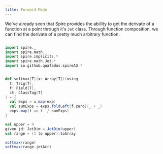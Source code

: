 ```yaml
---
title: Forward Mode
---
```


We've already seen that Spire provides the abillity to get the derivate of a function at a point through it's `Jet` class. Through function composition, we can find the derivate of a pretty much arbitrary function. 

```scala

import spire._
import spire.math._
import spire.implicits.*
import spire.math.Jet.*
import io.github.quafadas.spireAD.*


def softmax[T](x: Array[T])(using
  t: Trig[T],    
  f: Field[T],  
  ct: ClassTag[T]  
) = {    
  val exps = x.map(exp)
  val sumExps = exps.foldLeft(f.zero)(_ + _)
  exps.map(t => t  / sumExps)
}

val upper = 4
given jd: JetDim = JetDim(upper)
val range = (1 to upper).toArray

softmax(range)
softmax(range.jetArr)


```